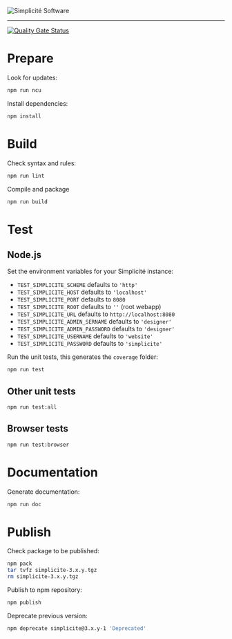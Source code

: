 ![Simplicit&eacute; Software](https://www.simplicite.io/resources/logos/logo250-grey.png)
* * *

[![Quality Gate Status](https://sonarcloud.io/api/project_badges/measure?project=simplicitesoftware_javascript-api&metric=alert_status)](https://sonarcloud.io/dashboard?id=simplicitesoftware_javascript-api)

Prepare
=======

Look for updates:

```bash
npm run ncu
```

Install dependencies:

```bash
npm install
```

Build
=====

Check syntax and rules:

```bash
npm run lint
```

Compile and package

```bash
npm run build
```

Test
====

Node.js
-------

Set the environment variables for your Simplicité instance:

- `TEST_SIMPLICITE_SCHEME` defaults to `'http'`
- `TEST_SIMPLICITE_HOST` defaults to `'localhost'`
- `TEST_SIMPLICITE_PORT` defaults to `8080`
- `TEST_SIMPLICITE_ROOT` defaults to `''` (root webapp)
- `TEST_SIMPLICITE_URL` defaults to `http://localhost:8080`
- `TEST_SIMPLICITE_ADMIN_SERNAME` defaults to `'designer'`
- `TEST_SIMPLICITE_ADMIN_PASSWORD` defaults to `'designer'`
- `TEST_SIMPLICITE_USERNAME` defaults to `'website'`
- `TEST_SIMPLICITE_PASSWORD` defaults to `'simplicite'`

Run the unit tests, this generates the `coverage` folder:

```bash
npm run test
```

Other unit tests
----------------

```bash
npm run test:all
```

Browser tests
-------------

```bash
npm run test:browser
```

Documentation
=============

Generate documentation:

```bash
npm run doc
```

Publish
=======

Check package to be published:

```bash
npm pack
tar tvfz simplicite-3.x.y.tgz
rm simplicite-3.x.y.tgz
```

Publish to npm repository:

```bash
npm publish
```

Deprecate previous version:

```bash
npm deprecate simplicite@3.x.y-1 'Deprecated'
```